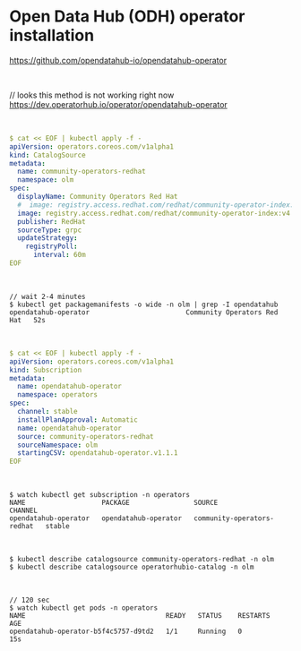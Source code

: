 # Open Data Hub (ODH) operator installation

https://github.com/opendatahub-io/opendatahub-operator

<br/>

// looks this method is not working right now  
https://dev.operatorhub.io/operator/opendatahub-operator

<br/>

```yaml
$ cat << EOF | kubectl apply -f -
apiVersion: operators.coreos.com/v1alpha1
kind: CatalogSource
metadata:
  name: community-operators-redhat
  namespace: olm
spec:
  displayName: Community Operators Red Hat
  #  image: registry.access.redhat.com/redhat/community-operator-index:v4.13
  image: registry.access.redhat.com/redhat/community-operator-index:v4.9
  publisher: RedHat
  sourceType: grpc
  updateStrategy:
    registryPoll:
      interval: 60m
EOF
```

<br/>

```
// wait 2-4 minutes
$ kubectl get packagemanifests -o wide -n olm | grep -I opendatahub
opendatahub-operator                        Community Operators Red Hat   52s
```

<br/>

```yaml
$ cat << EOF | kubectl apply -f -
apiVersion: operators.coreos.com/v1alpha1
kind: Subscription
metadata:
  name: opendatahub-operator
  namespace: operators
spec:
  channel: stable
  installPlanApproval: Automatic
  name: opendatahub-operator
  source: community-operators-redhat
  sourceNamespace: olm
  startingCSV: opendatahub-operator.v1.1.1
EOF
```

<br/>

```
$ watch kubectl get subscription -n operators
NAME                   PACKAGE                SOURCE                       CHANNEL
opendatahub-operator   opendatahub-operator   community-operators-redhat   stable
```

<br/>

```
$ kubectl describe catalogsource community-operators-redhat -n olm
$ kubectl describe catalogsource operatorhubio-catalog -n olm
```

<br/>

```
// 120 sec
$ watch kubectl get pods -n operators
NAME                                   READY   STATUS    RESTARTS   AGE
opendatahub-operator-b5f4c5757-d9td2   1/1     Running   0          15s
```
